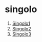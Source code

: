 # singolo #

1. [Singolo1](https://viktork66.github.io/singolo/singolo1)
2. [Singolo2](https://viktork66.github.io/singolo/singolo2)
2. [Singolo3](https://viktork66.github.io/singolo/singolo3)